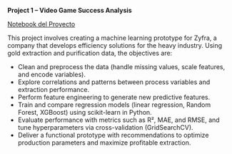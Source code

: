 **Project 1 – Video Game Success Analysis**

[Notebook del Proyecto](./3269200a-875b-4222-a958-a0a1e76a80f0.ipynb)

This project involves creating a machine learning prototype for Zyfra, a company that develops efficiency solutions for the heavy industry. Using gold extraction and purification data, the objectives are:

- Clean and preprocess the data (handle missing values, scale features, and encode variables).  
- Explore correlations and patterns between process variables and extraction performance.  
- Perform feature engineering to generate new predictive features.  
- Train and compare regression models (linear regression, Random Forest, XGBoost) using scikit-learn in Python.  
- Evaluate performance with metrics such as R², MAE, and RMSE, and tune hyperparameters via cross-validation (GridSearchCV).  
- Deliver a functional prototype with recommendations to optimize production parameters and maximize profitable extraction.  
